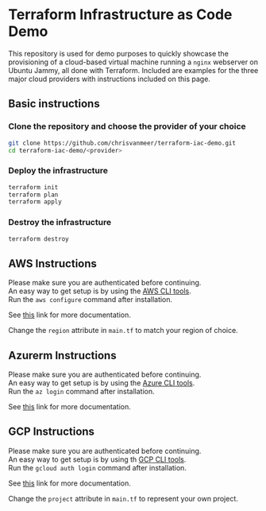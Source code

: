 # Terraform Infrastructure as Code Demo

This repository is used for demo purposes to quickly showcase the provisioning of a cloud-based virtual machine running a `nginx` webserver on Ubuntu Jammy, all done with Terraform. Included are examples for the three major cloud providers with instructions included on this page.

## Basic instructions

### Clone the repository and choose the provider of your choice

```bash
git clone https://github.com/chrisvanmeer/terraform-iac-demo.git
cd terraform-iac-demo/<provider>
```

### Deploy the infrastructure

```bash
terraform init
terraform plan
terraform apply
```

### Destroy the infrastructure

```bash
terraform destroy
```

## AWS Instructions

Please make sure you are authenticated before continuing.  
An easy way to get setup is by using the [AWS CLI tools](https://aws.amazon.com/cli/).  
Run the `aws configure` command after installation.  
  
See [this](https://docs.aws.amazon.com/cli/latest/userguide/cli-configure-quickstart.html) link for more documentation.  
  
Change the `region` attribute in `main.tf` to match your region of choice.

## Azurerm Instructions

Please make sure you are authenticated  before continuing.  
An easy way to get setup is by using the [Azure CLI tools](https://learn.microsoft.com/en-us/cli/azure/install-azure-cli).  
Run the `az login` command after installation.  
  
See [this](https://learn.microsoft.com/en-us/cli/azure/authenticate-azure-cli) link for more documentation.

## GCP Instructions

Please make sure you are authenticated before continuing.  
An easy way to get setup is by using th [GCP CLI tools](https://cloud.google.com/sdk/docs/install).  
Run the `gcloud auth login` command after installation.  
  
See [this](https://cloud.google.com/sdk/gcloud/reference/auth) link for more documentation.  
  
Change the `project` attribute in `main.tf` to represent your own project.

